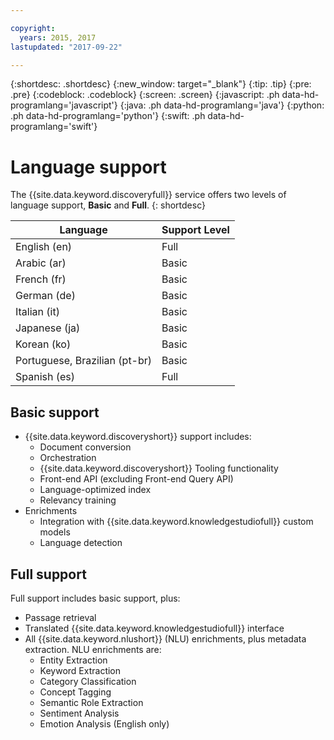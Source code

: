 ```yaml
---

copyright:
  years: 2015, 2017
lastupdated: "2017-09-22"

---
```


{:shortdesc: .shortdesc}
{:new_window: target="_blank"}
{:tip: .tip}
{:pre: .pre}
{:codeblock: .codeblock}
{:screen: .screen}
{:javascript: .ph data-hd-programlang='javascript'}
{:java: .ph data-hd-programlang='java'}
{:python: .ph data-hd-programlang='python'}
{:swift: .ph data-hd-programlang='swift'}

# Language support

The {{site.data.keyword.discoveryfull}} service offers two levels of language support, **Basic** and **Full**.
{: shortdesc}

| Language                         |  Support Level         |
|---------------------------------|------------------------|
| English (en)                    |  Full         |
| Arabic (ar)                     |  Basic         |
| French (fr)                     |  Basic         |
| German (de)                     |  Basic         |
| Italian (it)                    |  Basic         |
| Japanese (ja)                  |  Basic         |
| Korean (ko)                    |  Basic         |
| Portuguese, Brazilian (pt-br)   |  Basic         |
| Spanish (es)                    |  Full         |

## Basic support

- {{site.data.keyword.discoveryshort}} support includes:
    - Document conversion
    - Orchestration
    - {{site.data.keyword.discoveryshort}} Tooling functionality
    - Front-end API (excluding Front-end Query API)
    - Language-optimized index
    - Relevancy training
- Enrichments
    - Integration with {{site.data.keyword.knowledgestudiofull}} custom models
    - Language detection

## Full support

Full support includes basic support, plus:

- Passage retrieval
- Translated {{site.data.keyword.knowledgestudiofull}} interface
- All {{site.data.keyword.nlushort}} (NLU) enrichments, plus metadata extraction. NLU enrichments are:
    - Entity Extraction
    - Keyword Extraction
    - Category Classification
    - Concept Tagging
    - Semantic Role Extraction
    - Sentiment Analysis
    - Emotion Analysis (English only)
